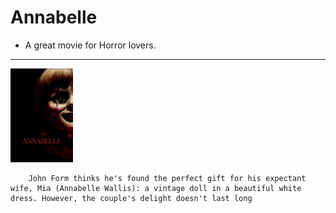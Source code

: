 # Annabelle 
+ A great movie for Horror lovers. 
------

![anna](anna.jpg) 



        John Form thinks he's found the perfect gift for his expectant wife, Mia (Annabelle Wallis): a vintage doll in a beautiful white dress. However, the couple's delight doesn't last long
